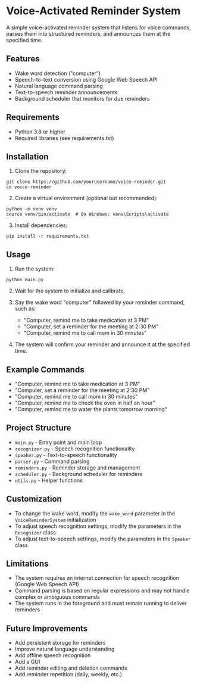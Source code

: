 # Voice-Activated Reminder System

A simple voice-activated reminder system that listens for voice commands, parses them into structured reminders, and announces them at the specified time.

## Features

- Wake word detection ("computer")
- Speech-to-text conversion using Google Web Speech API
- Natural language command parsing
- Text-to-speech reminder announcements
- Background scheduler that monitors for due reminders

## Requirements

- Python 3.6 or higher
- Required libraries (see requirements.txt)

## Installation

1. Clone the repository:
```
git clone https://github.com/yourusername/voice-reminder.git
cd voice-reminder
```

2. Create a virtual environment (optional but recommended):
```
python -m venv venv
source venv/bin/activate  # On Windows: venv\Scripts\activate
```

3. Install dependencies:
```
pip install -r requirements.txt
```

## Usage

1. Run the system:
```
python main.py
```

2. Wait for the system to initialize and calibrate.

3. Say the wake word "computer" followed by your reminder command, such as:
   - "Computer, remind me to take medication at 3 PM"
   - "Computer, set a reminder for the meeting at 2:30 PM"
   - "Computer, remind me to call mom in 30 minutes"

4. The system will confirm your reminder and announce it at the specified time.

## Example Commands

- "Computer, remind me to take medication at 3 PM"
- "Computer, set a reminder for the meeting at 2:30 PM"
- "Computer, remind me to call mom in 30 minutes"
- "Computer, remind me to check the oven in half an hour"
- "Computer, remind me to water the plants tomorrow morning"

## Project Structure

- `main.py` - Entry point and main loop
- `recognizer.py` - Speech recognition functionality
- `speaker.py` - Text-to-speech functionality
- `parser.py` - Command parsing
- `reminders.py` - Reminder storage and management
- `scheduler.py` - Background scheduler for reminders
- `utils.py` - Helper functions

## Customization

- To change the wake word, modify the `wake_word` parameter in the `VoiceReminderSystem` initialization
- To adjust speech recognition settings, modify the parameters in the `Recognizer` class
- To adjust text-to-speech settings, modify the parameters in the `Speaker` class

## Limitations

- The system requires an internet connection for speech recognition (Google Web Speech API)
- Command parsing is based on regular expressions and may not handle complex or ambiguous commands
- The system runs in the foreground and must remain running to deliver reminders

## Future Improvements

- Add persistent storage for reminders
- Improve natural language understanding
- Add offline speech recognition
- Add a GUI
- Add reminder editing and deletion commands
- Add reminder repetition (daily, weekly, etc.)